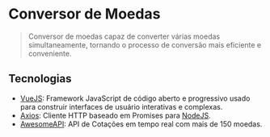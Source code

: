 # **Conversor de Moedas**

> Conversor de moedas capaz de converter várias moedas simultaneamente, tornando o processo de conversão mais eficiente e conveniente.

## Tecnologias

- [VueJS]: Framework JavaScript de código aberto e progressivo usado para construir interfaces de usuário interativas e complexas.
- [Axios]: Cliente HTTP baseado em Promises para [NodeJS].
- [AwesomeAPI]: API de Cotações em tempo real com mais de 150 moedas.

[vuejs]: https://vuejs.org/
[axios]: https://axios-http.com/docs/intro
[awesomeapi]: https://docs.awesomeapi.com.br/api-de-moedas
[nodejs]: https://nodejs.org/en/

